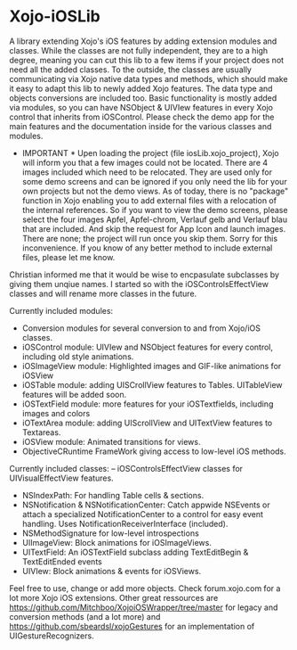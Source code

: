 Xojo-iOSLib
===========

A library extending Xojo's iOS features by adding extension modules and classes.
While the classes are not fully independent, they are to a high degree, meaning you can cut this lib to a few items if your project does not need all the added classes. 
To the outside, the classes are usually communicating via Xojo native data types and methods, which should make it easy to adapt this lib to newly added Xojo features. The data type and objects conversions are included too.
Basic functionality is mostly added via modules, so you can have NSObject & UIVIew features in every Xojo control that inherits from iOSControl.
Please check the demo app for the main features and the documentation inside for the various classes and modules.

* IMPORTANT *
Upen loading the project (file iosLib.xojo_project), Xojo will inform you that a few images could not be located. There are 4 images included which need to be relocated. They are used only for some demo screens and can be ignored if you only need the lib for your own projects but not the demo views.
As of today, there is no "package" function in Xojo enabling you to add external files with a relocation of the internal references. So if you want to view the demo screens, please select the four images Apfel, Apfel-chrom, Verlauf gelb and Verlauf blau that are included.
And skip the request for App Icon and launch images. There are none; the project will run once you skip them.
Sorry for this inconvenience. If you know of any better method to include external files, please let me know.

Christian informed me that it would be wise to encpasulate subclasses by giving them unqiue names. I started so with the iOSControlsEffectView classes and will rename more classes in the future.


Currently included modules:
- Conversion modules for several conversion to and from Xojo/iOS classes.
- iOSControl module: UIVIew and NSObject features for every control, including old style animations.
- iOSImageView module: Highlighted images and GIF-like animations for iOSView
- iOSTable module: adding UISCrollView features to Tables. UITableView features will be added soon.
- iOSTextField module: more features for your iOSTextfields, including images and colors
- iOTextArea module: adding UIScrollView and UITextView features to Textareas.
- iOSView module: Animated transitions for views.
- ObjectiveCRuntime FrameWork giving access to low-level iOS methods.

Currently included classes:
– iOSControlsEffectView classes for UIVisualEffectView features.
- NSIndexPath: For handling Table cells & sections.
- NSNotification & NSNotificationCenter: Catch appwide NSEvents or attach a specialized NotificationCenter to a control for easy event handling. Uses NotificationReceiverInterface (included).
- NSMethodSignature for low-level introspections
- UIImageView: Block animations for iOSImageViews.
- UITextField: An iOSTextField subclass adding TextEditBegin & TextEditEnded events
- UIVIew: Block animations & events for iOSViews.

Feel free to use, change or add more objects. Check forum.xojo.com for a lot more Xojo iOS extensions.
Other great ressources are https://github.com/Mitchboo/XojoiOSWrapper/tree/master for legacy and conversion methods (and a lot more) and https://github.com/sbeardsl/xojoGestures for an implementation of UIGestureRecognizers.
